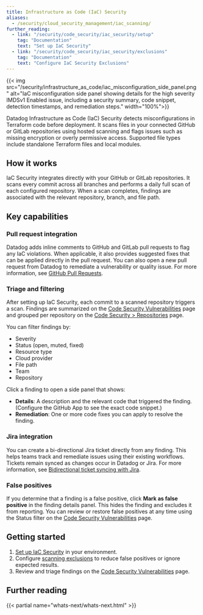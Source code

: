 ```yaml
---
title: Infrastructure as Code (IaC) Security
aliases:
  - /security/cloud_security_management/iac_scanning/
further_reading:
  - link: "/security/code_security/iac_security/setup"
    tag: "Documentation"
    text: "Set up IaC Security"
  - link: "/security/code_security/iac_security/exclusions"
    tag: "Documentation"
    text: "Configure IaC Security Exclusions"
---
```


{{< img src="/security/infrastructure_as_code/iac_misconfiguration_side_panel.png" alt="IaC misconfiguration side panel showing details for the high severity IMDSv1 Enabled issue, including a security summary, code snippet, detection timestamps, and remediation steps." width="100%">}}

Datadog Infrastructure as Code (IaC) Security detects misconfigurations in Terraform code before deployment. It scans files in your connected GitHub or GitLab repositories using hosted scanning and flags issues such as missing encryption or overly permissive access. Supported file types include standalone Terraform files and local modules.

## How it works

IaC Security integrates directly with your GitHub or GitLab repositories. It scans every commit across all branches and performs a daily full scan of each configured repository. When a scan completes, findings are associated with the relevant repository, branch, and file path.

## Key capabilities

### Pull request integration

Datadog adds inline comments to GitHub and GitLab pull requests to flag any IaC violations. When applicable, it also provides suggested fixes that can be applied directly in the pull request. You can also open a new pull request from Datadog to remediate a vulnerability or quality issue. For more information, see [GitHub Pull Requests][5].

### Triage and filtering

After setting up IaC Security, each commit to a scanned repository triggers a scan. Findings are summarized on the [Code Security Vulnerabilities][3] page and grouped per repository on the [Code Security > Repositories][6] page.

You can filter findings by:

- Severity
- Status (open, muted, fixed)
- Resource type
- Cloud provider
- File path
- Team
- Repository

Click a finding to open a side panel that shows:

- **Details**: A description and the relevant code that triggered the finding. (Configure the GitHub App to see the exact code snippet.)
- **Remediation**: One or more code fixes you can apply to resolve the finding.

### Jira integration

You can create a bi-directional Jira ticket directly from any finding. This helps teams track and remediate issues using their existing workflows. Tickets remain synced as changes occur in Datadog or Jira. For more information, see [Bidirectional ticket syncing with Jira][4].

### False positives

If you determine that a finding is a false positive, click **Mark as false positive** in the finding details panel. This hides the finding and excludes it from reporting. You can review or restore false positives at any time using the Status filter on the [Code Security Vulnerabilities][3] page.

## Getting started

1. [Set up IaC Security][1] in your environment.
2. Configure [scanning exclusions][2] to reduce false positives or ignore expected results.
3. Review and triage findings on the [Code Security Vulnerabilities][3] page.

## Further reading

{{< partial name="whats-next/whats-next.html" >}}

[1]: /security/code_security/iac_security/setup
[2]: /security/code_security/iac_security/exclusions
[3]: https://app.datadoghq.com/security/code-security/iac
[4]: /security/ticketing_integrations#bidirectional-ticket-syncing-with-jira
[5]: /security/code_security/dev_tool_int/github_pull_requests/
[6]: https://app.datadoghq.com/ci/code-analysis?
